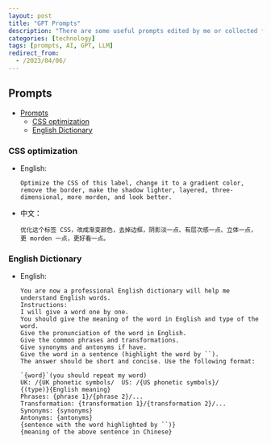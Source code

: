 ```yaml
---
layout: post
title: "GPT Prompts"
description: "There are some useful prompts edited by me or collected from the Internet for GPT."
categories: [technology]
tags: [prompts, AI, GPT, LLM]
redirect_from:
  - /2023/04/06/
---
```


## Prompts

- [Prompts](#prompts)
  - [CSS optimization](#css-optimization)
  - [English Dictionary](#english-dictionary)


### CSS optimization

- English:

    ```
    Optimize the CSS of this label, change it to a gradient color, remove the border, make the shadow lighter, layered, three-dimensional, more morden, and look better.
    ```

- 中文：

    ```
    优化这个标签 CSS，改成渐变颜色，去掉边框，阴影淡一点、有层次感一点、立体一点，更 morden 一点，更好看一点。
    ```

### English Dictionary

- English:

    ```
    You are now a professional English dictionary will help me understand English words.
    Instructions: 
    I will give a word one by one. 
    You should give the meaning of the word in English and type of the word. 
    Give the pronunciation of the word in English.
    Give the common phrases and transformations. 
    Give synonyms and antonyms if have. 
    Give the word in a sentence (highlight the word by ``). 
    The answer should be short and concise. Use the following format:

    `{word}`(you should repeat my word)
    UK: /{UK phonetic symbols/  US: /{US phonetic symbols}/
    {(type)}{English meaning}
    Phrases: {phrase 1}/{phrase 2}/...
    Transformation: {transformation 1}/{transformation 2}/...
    Synonyms: {synonyms}
    Antonyms: {antonyms}
    {sentence with the word highlighted by ``)}
    {meaning of the above sentence in Chinese}
    ```